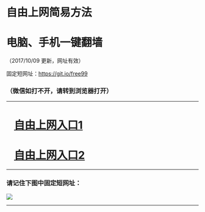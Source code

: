 ﻿# 自由上网简易方法

# 电脑、手机一键翻墙

（2017/10/09 更新，网址有效）

固定短网址：https://git.io/free99

### （微信如打不开，请转到浏览器打开）


***





# &nbsp;&nbsp; <a href="http://ft1221918881.fwq-tz-1001.info/fwqtz01.html?t=100900117593 " target="_blank">自由上网入口1</a>
# &nbsp;&nbsp; <a href="http://ft2875725824.fwq-tz-1002.info/fwqtz02.html?t=100900120548 " target="_blank">自由上网入口2</a>
***

### 请记住下图中固定短网址：

<img src="https://s3-us-west-2.amazonaws.com/fwq-1001/yjfq-20170905okok.png" /> 


***

